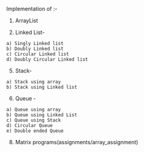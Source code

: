 Implementation of :-
  1. ArrayList
     
  3. Linked List-
     
    a) Singly Linked list
    b) Doubly Linked list
    c) Circular Linked list
    d) Doubly Circular Linked list
   
  5. Stack-
     
    a) Stack using array
    b) Stack using Linked list

  6. Queue -
     
    a) Queue using array
    b) Queue using Linked List
    c) Queue using Stack
    d) Circular Queue
    e) Double ended Queue

  8. Matrix programs(assignments/array_assignment)
  

